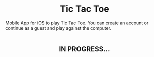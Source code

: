 <h1 align="center">
Tic Tac Toe
</h1>
Mobile App for iOS to play Tic Tac Toe. You can create an account or continue as a guest and play against the computer.

<br>
<br>

<h2 align="center">
IN PROGRESS...
</h2>
